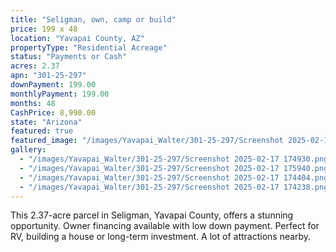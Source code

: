```yaml
---
title: "Seligman, own, camp or build"
price: 199 x 48
location: "Yavapai County, AZ"
propertyType: "Residential Acreage"
status: "Payments or Cash"
acres: 2.37
apn: "301-25-297"
downPayment: 199.00
monthlyPayment: 199.00
months: 48
CashPrice: 8,990.00
state: "Arizona"
featured: true
featured_image: "/images/Yavapai_Walter/301-25-297/Screenshot 2025-02-17 174930.png"
gallery:
  - "/images/Yavapai_Walter/301-25-297/Screenshot 2025-02-17 174930.png"
  - "/images/Yavapai_Walter/301-25-297/Screenshot 2025-02-17 175940.png"
  - "/images/Yavapai_Walter/301-25-297/Screenshot 2025-02-17 174404.png"
  - "/images/Yavapai_Walter/301-25-297/Screenshot 2025-02-17 174238.png"
---
```


This 2.37-acre parcel in Seligman, Yavapai County, offers a stunning opportunity. 
Owner financing available with low down payment. 
Perfect for RV, building a house or long-term investment. A lot of attractions nearby.
